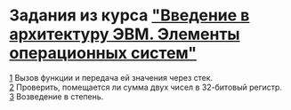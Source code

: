 # Задания из курса ["Введение в архитектуру ЭВМ. Элементы операционных систем"](https://stepik.org/course/253)  
  
[1](src/1.asm) Вызов функции и передача ей значения через стек.  
[2](src/2.asm) Проверить, помещается ли сумма двух чисел в 32-битовый регистр.  
[3](src/3.asm) Возведение в степень.  